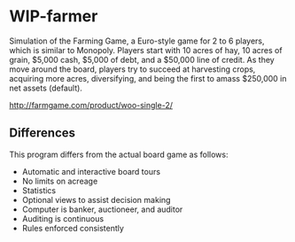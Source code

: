 # WIP-farmer
Simulation of the Farming Game, a Euro-style game for 2 to 6 players, which is similar to Monopoly. Players start with 10 acres of hay, 10 acres of grain, $5,000 cash, $5,000 of debt, and a $50,000 line of credit. As they move around the board, players try to succeed at harvesting crops, acquiring more acres, diversifying, and being the first to amass $250,000 in net assets (default).

http://farmgame.com/product/woo-single-2/

## Differences ##
This program differs from the actual board game as follows:

- Automatic and interactive board tours
- No limits on acreage
- Statistics
- Optional views to assist decision making
- Computer is banker, auctioneer, and auditor
- Auditing is continuous
- Rules enforced consistently

